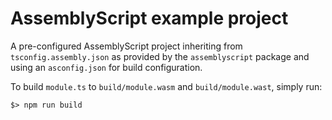 AssemblyScript example project
==============================

A pre-configured AssemblyScript project inheriting from `tsconfig.assembly.json` as provided by the `assemblyscript` package and using an `asconfig.json` for build configuration.

To build `module.ts` to `build/module.wasm` and `build/module.wast`, simply run:

```
$> npm run build
```
